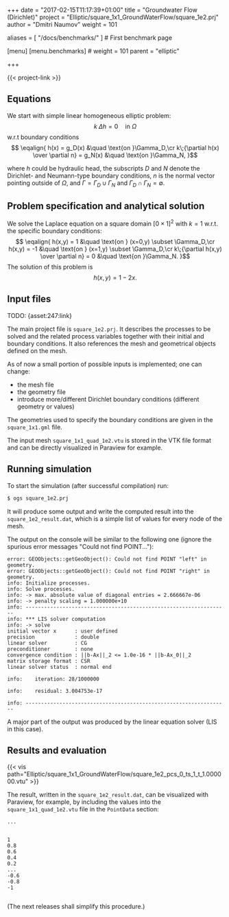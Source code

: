 +++
date = "2017-02-15T11:17:39+01:00"
title = "Groundwater Flow (Dirichlet)"
project = "Elliptic/square_1x1_GroundWaterFlow/square_1e2.prj"
author = "Dmitri Naumov"
weight = 101

aliases = [ "/docs/benchmarks/" ] # First benchmark page

[menu]
  [menu.benchmarks]
    # weight = 101
    parent = "elliptic"

+++

{{< project-link >}}

## Equations

We start with simple linear homogeneous elliptic problem:
$$
\begin{equation}
k\; \Delta h = 0 \quad \text{in }\Omega
\end{equation}$$
w.r.t boundary conditions
$$
\eqalign{
h(x) = g_D(x) &\quad \text{on }\Gamma_D,\cr
k\;{\partial h(x) \over \partial n} = g_N(x) &\quad \text{on }\Gamma_N,
}$$

where $h$ could be hydraulic head, the subscripts $D$ and $N$ denote the Dirichlet- and Neumann-type boundary conditions, $n$ is the normal vector pointing outside of $\Omega$, and $\Gamma = \Gamma_D \cup \Gamma_N$ and $\Gamma_D \cap \Gamma_N = \emptyset$.

## Problem specification and analytical solution

We solve the Laplace equation on a square domain $[0\times 1]^2$ with $k = 1$ w.r.t. the specific boundary conditions:
$$
\eqalign{
h(x,y) = 1 &\quad \text{on } (x=0,y) \subset \Gamma_D,\cr
h(x,y) = -1 &\quad \text{on } (x=1,y) \subset \Gamma_D,\cr
k\;{\partial h(x,y) \over \partial n} = 0 &\quad \text{on }\Gamma_N.
}$$
The solution of this problem is
$$
h(x,y) = 1 - 2x.
$$

## Input files

TODO: {asset:247:link}

The main project file is `square_1e2.prj`. It describes the processes to be solved and the related process variables together with their initial and boundary conditions. It also references the mesh and geometrical objects defined on the mesh.

As of now a small portion of possible inputs is implemented; one can change:
 - the mesh file
 - the geometry file
 - introduce more/different Dirichlet boundary conditions (different geometry or values)

The geometries used to specify the boundary conditions are given in the `square_1x1.gml` file.

The input mesh `square_1x1_quad_1e2.vtu` is stored in the VTK file format and can be directly visualized in Paraview for example.

## Running simulation

To start the simulation (after successful compilation) run:
```bash
$ ogs square_1e2.prj
```

It will produce some output and write the computed result into the `square_1e2_result.dat`, which is a simple list of values for every node of the mesh.

The output on the console will be similar to the following one (ignore the spurious error messages "Could not find POINT..."):
```
error: GEOObjects::getGeoObject(): Could not find POINT "left" in geometry.
error: GEOObjects::getGeoObject(): Could not find POINT "right" in geometry.
info: Initialize processes.
info: Solve processes.
info: -> max. absolute value of diagonal entries = 2.666667e-06
info: -> penalty scaling = 1.000000e+10
info: ------------------------------------------------------------------
info: *** LIS solver computation
info: -> solve
initial vector x      : user defined
precision             : double
linear solver         : CG
preconditioner        : none
convergence condition : ||b-Ax||_2 <= 1.0e-16 * ||b-Ax_0||_2
matrix storage format : CSR
linear solver status  : normal end

info:    iteration: 28/1000000

info:    residual: 3.004753e-17

info: ------------------------------------------------------------------

```

A major part of the output was produced by the linear equation solver (LIS in this case).

## Results and evaluation

{{< vis path="Elliptic/square_1x1_GroundWaterFlow/square_1e2_pcs_0_ts_1_t_1.000000.vtu" >}}

The result, written in the `square_1e2_result.dat`, can be visualized with Paraview, for example, by including the values into the `square_1x1_quad_1e2.vtu` file in the `PointData` section:
```
...


1
0.8
0.6
0.4
0.2
...
-0.6
-0.8
-1


```
(The next releases shall simplify this procedure.)
